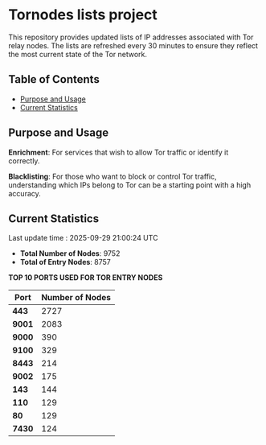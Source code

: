 # Tornodes lists project

This repository provides updated lists of IP addresses associated with Tor relay nodes. The lists are refreshed every 30 minutes to ensure they reflect the most current state of the Tor network.

## Table of Contents

- [Purpose and Usage](#purpose-and-usage)
- [Current Statistics](#current-statistics)


## Purpose and Usage

**Enrichment**: For services that wish to allow Tor traffic or identify it correctly.

**Blacklisting**: For those who want to block or control Tor traffic, understanding which IPs belong to Tor can be a starting point with a high accuracy.

## Current Statistics

Last update time : 2025-09-29 21:00:24 UTC

- **Total Number of Nodes**: 9752
- **Total of Entry Nodes**: 8757

**TOP 10 PORTS USED FOR TOR ENTRY NODES**

| **Port** | **Number of Nodes** |
|------|-----------------|
| **443**   | 2727  |
| **9001**   | 2083  |
| **9000**   | 390  |
| **9100**   | 329  |
| **8443**   | 214  |
| **9002**   | 175  |
| **143**   | 144  |
| **110**   | 129  |
| **80**   | 129  |
| **7430**   | 124  |

